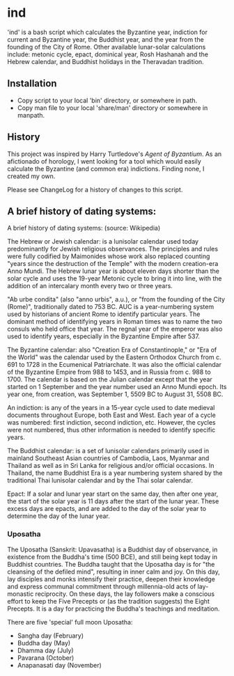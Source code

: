 ind
===

'ind' is a bash script which calculates the Byzantine year, indiction for
current and Byzantine year, the Buddhist year, and the year from the
founding of the City of Rome. Other available lunar-solar calculations
include: metonic cycle, epact, dominical year, Rosh Hashanah and the Hebrew
calendar, and Buddhist holidays in the Theravadan tradition.

## Installation
- Copy script to your local 'bin' directory, or somewhere in path.
- Copy man file to your local 'share/man' directory or somewhere in manpath.

## History
This project was inspired by Harry Turtledove's _Agent of Byzantium_. As an
afictionado of horology, I went looking for a tool which would easily
calculate the Byzantine (and common era) indictions. Finding none, I created
my own.

Please see ChangeLog for a history of changes to this script.

## A brief history of dating systems:
A brief history of dating systems: (source: Wikipedia)  

The Hebrew or Jewish calendar: is a lunisolar calendar used today
predominantly for Jewish religious observances. The principles and rules
were fully codified by Maimonides whose work also replaced counting "years
since the destruction of the Temple" with the modern creation-era Anno
Mundi. The Hebrew lunar year is about eleven days shorter than the solar
cycle and uses the 19-year Metonic cycle to bring it into line, with the
addition of an intercalary month every two or three years.

"Ab urbe condita" (also "anno urbis", a.u.), or "from the founding of the
City (Rome)", traditionally dated to 753 BC. AUC is a year-numbering system
used by historians of ancient Rome to identify particular years. The
dominant method of identifying years in Roman times was to name the two
consuls who held office that year. The regnal year of the emperor was also
used to identify years, especially in the Byzantine Empire after 537.

The Byzantine calendar: also "Creation Era of Constantinople," or "Era of
the World" was the calendar used by the Eastern Orthodox Church from c. 691
to 1728 in the Ecumenical Patriarchate. It was also the official calendar of
the Byzantine Empire from 988 to 1453, and in Russia from c. 988 to 1700.
The calendar is based on the Julian calendar except that the year started on
1 September and the year number used an Anno Mundi epoch. Its year one, from
creation, was September 1, 5509 BC to August 31, 5508 BC.

An indiction: is any of the years in a 15-year cycle used to date medieval
documents throughout Europe, both East and West. Each year of a cycle was
numbered: first indiction, second indiction, etc. However, the cycles were
not numbered, thus other information is needed to identify specific years.

The Buddhist calendar: is a set of lunisolar calendars primarily used in
mainland Southeast Asian countries of Cambodia, Laos, Myanmar and Thailand
as well as in Sri Lanka for religious and/or official occasions. In
Thailand, the name Buddhist Era is a year numbering system shared by the
traditional Thai lunisolar calendar and by the Thai solar calendar.

Epact: If a solar and lunar year start on the same day, then after one year,
the start of the solar year is 11 days after the start of the lunar year.
These excess days are epacts, and are added to the day of the solar year to
determine the day of the lunar year.

### Uposatha
The Uposatha (Sanskrit: Upavasatha) is a Buddhist day of observance, in
existence from the Buddha's time (500 BCE), and still being kept today in
Buddhist countries. The Buddha taught that the Uposatha day is for "the
cleansing of the defiled mind", resulting in inner calm and joy. On this
day, lay disciples and monks intensify their practice, deepen their
knowledge and express communal commitment through millennia-old acts of
lay-monastic reciprocity. On these days, the lay followers make a conscious
effort to keep the Five Precepts or (as the tradition suggests) the Eight
Precepts. It is a day for practicing the Buddha's teachings and meditation.

There are five 'special' full moon Uposatha:

- Sangha day (February)
- Buddha day (May)
- Dhamma day (July)
- Pavarana (October)
- Anapanasati day (November)
